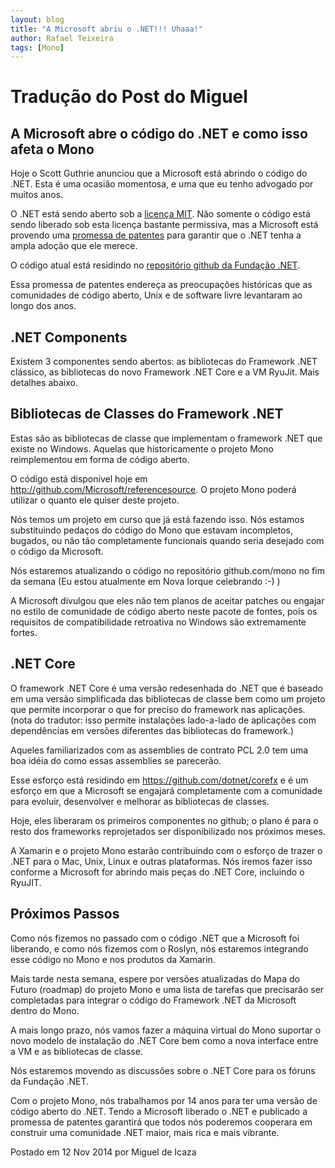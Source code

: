 ```yaml
---
layout: blog
title: "A Microsoft abriu o .NET!!! Uhaaa!"
author: Rafael Teixeira
tags: [Mono]
---
```


Tradução do Post do Miguel
==========================

A Microsoft abre o código do .NET e como isso afeta o Mono
----------------------------------------------------------

Hoje o Scott Guthrie anunciou que a Microsoft está abrindo o código do .NET. Esta é uma ocasião momentosa, e uma que eu tenho advogado por muitos anos.

O .NET está sendo aberto sob a [licença MIT](https://github.com/dotnet/corefx/blob/master/LICENSE). Não somente o código está sendo liberado sob esta licença bastante permissiva, mas a Microsoft está provendo uma [promessa de patentes](https://github.com/dotnet/corefx/blob/master/PATENTS.TXT) para garantir que o .NET tenha a ampla adoção que ele merece.

O código atual está residindo no [repositório github da Fundação .NET](https://github.com/dotnet).

Essa promessa de patentes endereça as preocupações históricas que as comunidades de código aberto, Unix e de software livre levantaram ao longo dos anos.

.NET Components
---------------

Existem 3 componentes sendo abertos: as bibliotecas do Framework .NET clássico, as bibliotecas do novo Framework .NET Core e a VM RyuJit. Mais detalhes abaixo.

Bibliotecas de Classes do Framework .NET 
----------------------------------------

Estas são as bibliotecas de classe que implementam o framework .NET que existe no Windows. Aquelas que historicamente o projeto Mono reimplementou em forma de código aberto.

O código está disponível hoje em http://github.com/Microsoft/referencesource. O projeto Mono poderá utilizar o quanto ele quiser deste projeto.

Nós temos um projeto em curso que já está fazendo isso. Nós estamos substituindo pedaços do código do Mono que estavam incompletos, bugados, ou não tão completamente funcionais quando seria desejado com o código da Microsoft.

Nós estaremos atualizando o código no repositório github.com/mono no fim da semana (Eu estou atualmente em Nova Iorque celebrando :-) )

A Microsoft divulgou que eles não tem planos de aceitar patches ou engajar no estilo de comunidade de código aberto neste pacote de fontes, pois os requisitos de compatibilidade retroativa no Windows são extremamente fortes.

.NET Core
---------
O framework .NET Core é uma versão redesenhada do .NET que é baseado em uma versão simplificada das bibliotecas de classe bem como um projeto que permite incorporar o que for preciso do framework nas aplicações. (nota do tradutor: isso permite instalações lado-a-lado de aplicações com dependências em versões diferentes das bibliotecas do framework.)

Aqueles familiarizados com as assemblies de contrato PCL 2.0 tem uma boa idéia do como essas assemblies se parecerão.

Esse esforço está residindo em https://github.com/dotnet/corefx e é um esforço em que a Microsoft se engajará completamente com a comunidade para evoluir, desenvolver e melhorar as bibliotecas de classes.

Hoje, eles liberaram os primeiros componentes no github; o plano é para o resto dos frameworks reprojetados ser disponibilizado nos próximos meses.

A Xamarin e o projeto Mono estarão contribuindo com o esforço de trazer o .NET para o Mac, Unix, Linux e outras plataformas. Nós iremos fazer isso conforme a Microsoft for abrindo mais peças do .NET Core, incluindo o RyuJIT.

Próximos Passos
---------------

Como nós fizemos no passado com o código .NET que a Microsoft foi liberando, e como nós fizemos com o Roslyn, nós estaremos integrando esse código no Mono e nos produtos da Xamarin.

Mais tarde nesta semana, espere por versões atualizadas do Mapa do Futuro (roadmap) do projeto Mono e uma lista de tarefas que precisarão ser completadas para integrar o código do Framework .NET da Microsoft dentro do Mono.

A mais longo prazo, nós vamos fazer a máquina virtual do Mono suportar o novo modelo de instalação do .NET Core bem como a nova interface entre a VM e as bibliotecas de classe.

Nós estaremos movendo as discussões sobre o .NET Core para os fóruns da Fundação .NET.

Com o projeto Mono, nós trabalhamos por 14 anos para ter uma versão de código aberto do .NET. Tendo a Microsoft liberado o .NET e publicado a promessa de patentes garantirá que todos nós poderemos cooperara em construir uma comunidade .NET maior, mais rica e mais vibrante.

Postado em 12 Nov 2014 por Miguel de Icaza
